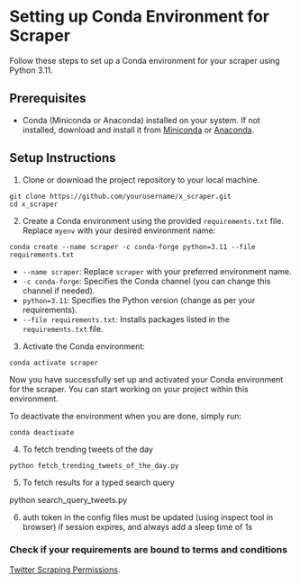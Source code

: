 # Setting up Conda Environment for Scraper

Follow these steps to set up a Conda environment for your scraper using Python 3.11.

## Prerequisites

- Conda (Miniconda or Anaconda) installed on your system. If not installed, download and install it from [Miniconda](https://docs.conda.io/en/latest/miniconda.html) or [Anaconda](https://www.anaconda.com/products/individual).

## Setup Instructions

1. Clone or download the project repository to your local machine.

```
git clone https://github.com/yourusername/x_scraper.git
cd x_scraper
```

2. Create a Conda environment using the provided `requirements.txt` file. Replace `myenv` with your desired environment name:

```
conda create --name scraper -c conda-forge python=3.11 --file requirements.txt
```

- `--name scraper`: Replace `scraper` with your preferred environment name.
- `-c conda-forge`: Specifies the Conda channel (you can change this channel if needed).
- `python=3.11`: Specifies the Python version (change as per your requirements).
- `--file requirements.txt`: Installs packages listed in the `requirements.txt` file.

3. Activate the Conda environment:

```
conda activate scraper
```

Now you have successfully set up and activated your Conda environment for the scraper. You can start working on your project within this environment.

To deactivate the environment when you are done, simply run:

```
conda deactivate
```


4. To fetch trending tweets of the day

```
python fetch_trending_tweets_of_the_day.py
```

5. To fetch results for a typed search query

python search_query_tweets.py


6. auth token in the config files must be updated (using inspect tool in browser) if session expires, and always add a sleep time of 1s


### Check if your requirements are bound to terms and conditions

[Twitter Scraping Permissions](https://www.twitter.com/robot.txt).

